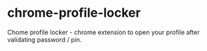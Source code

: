 # chrome-profile-locker
Chome profile locker - chrome extension to open your profile after validating password / pin.
